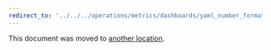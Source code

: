 ```yaml
---
redirect_to: '../../../operations/metrics/dashboards/yaml_number_format.md'
---
```


This document was moved to [another location](../../../operations/metrics/dashboards/yaml_number_format.md).

<!-- This redirect file can be deleted after February 1, 2021. -->
<!-- Before deletion, see: https://docs.gitlab.com/ee/development/documentation/#move-or-rename-a-page -->
